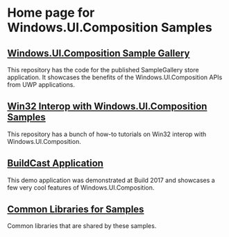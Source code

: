 # Home page for Windows.UI.Composition Samples

## [Windows.UI.Composition Sample Gallery](https://github.com/Microsoft/WindowsCompositionSamples)
This repository has the code for the published SampleGallery store application. It showcases the benefits of the Windows.UI.Composition APIs from UWP applications. 

## [Win32 Interop with Windows.UI.Composition Samples](https://github.com/ajbennet/WindowsCompositionSamples-Win32)
This repository has a bunch of how-to tutorials on Win32 interop with Windows.UI.Composition. 

## [BuildCast Application](https://github.com/Microsoft/BuildCast)
This demo application was demonstrated at Build 2017 and showcases a few very cool features of Windows.UI.Composition.

## [Common Libraries for Samples](https://github.com/ajbennet/Common-WUC-Libraries)
Common libraries that are shared by these samples. 



